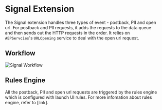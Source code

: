 # Signal Extension

The Signal extension handles three types of event - postback, PII and open url. For postback and PII requests, it adds the requests to the data queue and then sends out the HTTP requests in the order. It relies on `AEPServcies`'s `URLOpening` service to deal with the open url request.

## Workflow

![Signal Workflow](https://lucid.app/publicSegments/view/f88e1486-28b6-4f41-988d-0bb8b13a64c2/image.png)

## Rules Engine
All the postback, PII and open url requests are triggered by the rules engine which is configured with launch UI rules. For more infomation about rules engine, refer to [link].
